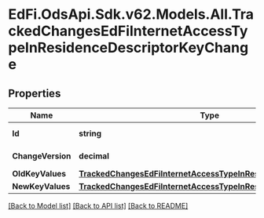 # EdFi.OdsApi.Sdk.v62.Models.All.TrackedChangesEdFiInternetAccessTypeInResidenceDescriptorKeyChange

## Properties

Name | Type | Description | Notes
------------ | ------------- | ------------- | -------------
**Id** | **string** | Resource identifier | [optional] 
**ChangeVersion** | **decimal** | Change version | [optional] 
**OldKeyValues** | [**TrackedChangesEdFiInternetAccessTypeInResidenceDescriptorKey**](TrackedChangesEdFiInternetAccessTypeInResidenceDescriptorKey.md) |  | [optional] 
**NewKeyValues** | [**TrackedChangesEdFiInternetAccessTypeInResidenceDescriptorKey**](TrackedChangesEdFiInternetAccessTypeInResidenceDescriptorKey.md) |  | [optional] 

[[Back to Model list]](../../README.md#documentation-for-models) [[Back to API list]](../../README.md#documentation-for-api-endpoints) [[Back to README]](../../README.md)

